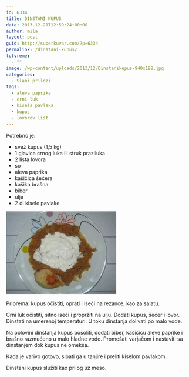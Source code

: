 ```yaml
---
id: 6334
title: DINSTANI KUPUS
date: 2013-12-21T12:59:24+00:00
author: mila
layout: post
guid: http://superkuvar.com/?p=6334
permalink: /dinstani-kupus/
totvreme:
  - ""
image: /wp-content/uploads/2013/12/Dinstanikupus-940x198.jpg
categories:
  - Slani prilozi
tags:
  - aleva paprika
  - crni luk
  - kisela pavlaka
  - kupus
  - lovorov list
---
```

Potrebno je:

  * svež kupus (1,5 kg)
  * 1 glavica crnog luka ili struk praziluka
  * 2 lista lovora
  * so
  * aleva paprika
  * kašičica šećera
  * kašika brašna
  * biber
  * ulje
  * 2 dl kisele pavlake

[<img class="alignnone size-medium wp-image-6335" src="/wp-content/uploads/2013/12/Dinstanikupus-300x225.jpg" alt="Dinstanikupus" width="300" height="225" />](/wp-content/uploads/2013/12/Dinstanikupus.jpg)

Priprema: kupus očistiti, oprati i iseći na rezance, kao za salatu.

Crni luk očistiti, sitno iseći i propržiti na ulju. Dodati kupus, šećer i lovor. Dinstati na umerenoj temperaturi. U toku dinstanja dolivati po malo vode.

Na polovini dinstanja kupus posoliti, dodati biber, kašičicu aleve paprike i brašno razmućeno u malo hladne vode. Promešati varjačom i nastaviti sa dinstanjem dok kupus ne omekša.

Kada je varivo gotovo, sipati ga u tanjire i preliti kiselom pavlakom.

Dinstani kupus služiti kao prilog uz meso.